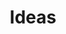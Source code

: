 ---
title: Ideas
description: 
image:

# Badge style
style:
    background: "#FFDA76"
    color: "#ffffff"
---